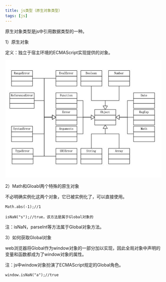 ```yaml
---
title: js类型（原生对象类型）
tags: [js]
---
```


原生对象类型是js中引用数据类型的一种。

1）原生对象

定义：独立于宿主环境的ECMAScript实现提供的对象。

![](/images/js/base/type/primeobj.jpg)

2）Math和Gloabl两个特殊的原生对象

不必明确实例化这两个对象，它已被实例化了，可以直接使用。

```
Math.abs(-1);//1

isNaN("s");//true，该方法是属于Global对象的
```

注：isNaN，parseInt等方法属于Global对象方法。

3）如何获取Global对象

web浏览器将Global作为window对象的一部分加以实现，因此全局对象中声明的变量和函数都成为了window对象的属性。

注：js中window对象扮演了ECMAScript规定的Global角色。

```
window.isNaN("a");//true
```